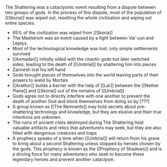 The Shattering was a cataclysmic event resulting from a dispute between two groups of gods. In the process of this dispute, most of the population of [[Skoria]] was wiped out, resetting the whole civilization and wiping out entire species. 

- 85% of the civilization was wiped from [[Skoria]] 
- The Maelstrom was an event caused by a fight between Var´uun and Leptys. 
- Most of the technological knowledge was lost; only simple settlements survived
- [[Asmadan]] initially sided with the chaotic gods but later switched sides, leading to the death of [[Umbrial]] by shattering him into pieces
- Zarinesh lost his left hand
- Gods brought pieces of themselves into the world leaving parts of their powers to wield by Mortals
- [[Arathor]] builds a barrier with the help of [[Lar]] between the [[Nether Plane]] and [[Skoria]] out of the remains of [[Umbrial]]
- Gods agree not to directly interfere with one another to prevent the death of another God and block themselves from doing so by [???]
- A group known as [[The Remnants]] may hold secrets about pre-shattering technology and knowledge, but they are elusive and their true intentions are unknown.
- The ruins of ancient cities destroyed during The Shattering hold valuable artifacts and relics that adventurers may seek, but they are also filled with dangerous creatures and traps
- A prophecy speaks of a time when [[Umbrial]] will return from his grave to bring about a second Shattering unless stopped by heroes chosen by the gods. This prophecy is known as the [[Prophecy of Shadows]] and is a driving force for many adventurers who seek to become these legendary heroes and prevent another cataclysm.

